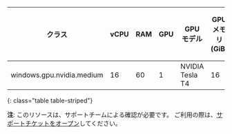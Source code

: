 | クラス                       | vCPU | RAM | GPU | GPU モデル         | GPU メモリ (GiB) | ディスクサイズ (GiB) |
| ------------------------- | ---- | --- | --- | --------------- | ------------- | ------------- |
| windows.gpu.nvidia.medium | 16   | 60  | 1   | NVIDIA Tesla T4 | 16            | 200           |
{: class="table table-striped"}

**注**: このリソースは、サポートチームによる確認が必要です。 ご利用の際は、[サポートチケットをオープン](https://support.circleci.com/hc/ja/requests/new)してください。
